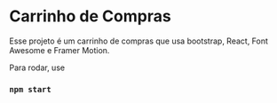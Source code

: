 # Carrinho de Compras

Esse projeto é um carrinho de compras que usa bootstrap, React, Font Awesome e Framer Motion.

Para rodar, use 
### `npm start`

